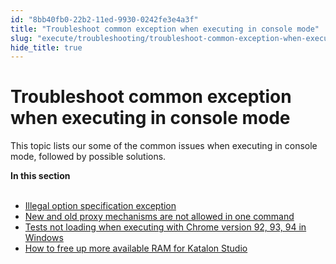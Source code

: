 ```yaml
---
id: "8bb40fb0-22b2-11ed-9930-0242fe3e4a3f"
title: "Troubleshoot common exception when executing in console mode"
slug: "execute/troubleshooting/troubleshoot-common-exception-when-executing-in-console-mode"
hide_title: true
---
```


# <a id="id" class="anchor_top_offset"/><a id="ariaid-title1" class="anchor_top_offset"/>Troubleshoot common exception when executing in console mode

<p xmlns="http://www.w3.org/1999/xhtml" className="p">This topic lists our some of the common issues when executing in console mode, followed by possible solutions.</p> 
<nav xmlns="http://www.w3.org/1999/xhtml" role="navigation" className="related-links"><div className="linklist"><strong>In this section</strong><br /><br /><ul className="linklist"><li className="linklist"><a className="link" href="/execute/troubleshooting/illegal-option-specification-exception">Illegal option specification exception</a></li><li className="linklist"><a className="link" href="/execute/troubleshooting/new-and-old-proxy-mechanisms-are-not-allowed-in-one-command">New and old proxy mechanisms are not allowed in one command</a></li><li className="linklist"><a className="link" href="/execute/troubleshooting/tests-not-loading-when-executing-with-chrome-version-92-93-94-in-windows">Tests not loading when executing with Chrome version 92, 93, 94 in Windows</a></li><li className="linklist"><a className="link" href="/execute/troubleshooting/how-to-free-up-more-available-ram-for-katalon-studio">How to free up more available RAM for Katalon Studio</a></li></ul></div></nav> 
